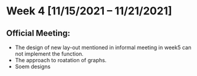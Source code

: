 # Week 4 [11/15/2021 – 11/21/2021]
## Official Meeting:
 - The design of new lay-out mentioned in informal meeting in week5 can not implement the function.
 - The approach to roatation of graphs.
 - Soem designs
